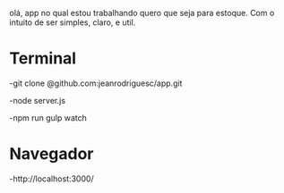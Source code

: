 olá, app no qual estou trabalhando quero que seja para estoque. Com o intuito de ser simples, claro, e util.

# Terminal

-git clone @github.com:jeanrodriguesc/app.git

-node server.js

-npm run gulp watch

# Navegador

-http://localhost:3000/
